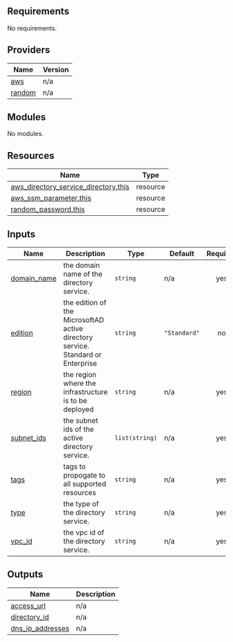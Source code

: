 ## Requirements

No requirements.

## Providers

| Name | Version |
|------|---------|
| <a name="provider_aws"></a> [aws](#provider\_aws) | n/a |
| <a name="provider_random"></a> [random](#provider\_random) | n/a |

## Modules

No modules.

## Resources

| Name | Type |
|------|------|
| [aws_directory_service_directory.this](https://registry.terraform.io/providers/hashicorp/aws/latest/docs/resources/directory_service_directory) | resource |
| [aws_ssm_parameter.this](https://registry.terraform.io/providers/hashicorp/aws/latest/docs/resources/ssm_parameter) | resource |
| [random_password.this](https://registry.terraform.io/providers/hashicorp/random/latest/docs/resources/password) | resource |

## Inputs

| Name | Description | Type | Default | Required |
|------|-------------|------|---------|:--------:|
| <a name="input_domain_name"></a> [domain\_name](#input\_domain\_name) | the domain name of the directory service. | `string` | n/a | yes |
| <a name="input_edition"></a> [edition](#input\_edition) | the edition of the MicrosoftAD active directory service. Standard or Enterprise | `string` | `"Standard"` | no |
| <a name="input_region"></a> [region](#input\_region) | the region  where the infrastructure is to be deployed | `string` | n/a | yes |
| <a name="input_subnet_ids"></a> [subnet\_ids](#input\_subnet\_ids) | the subnet ids of the active directory service. | `list(string)` | n/a | yes |
| <a name="input_tags"></a> [tags](#input\_tags) | tags to propogate to all supported resources | `string` | n/a | yes |
| <a name="input_type"></a> [type](#input\_type) | the type of the directory service. | `string` | n/a | yes |
| <a name="input_vpc_id"></a> [vpc\_id](#input\_vpc\_id) | the vpc id of the  directory service. | `string` | n/a | yes |

## Outputs

| Name | Description |
|------|-------------|
| <a name="output_access_url"></a> [access\_url](#output\_access\_url) | n/a |
| <a name="output_directory_id"></a> [directory\_id](#output\_directory\_id) | n/a |
| <a name="output_dns_ip_addresses"></a> [dns\_ip\_addresses](#output\_dns\_ip\_addresses) | n/a |
